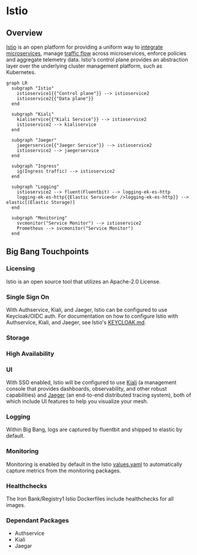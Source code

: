 # Istio

## Overview

[Istio](https://istio.io/latest/docs/concepts/what-is-istio/) is an open platform for providing a uniform way to [integrate microservices](https://istio.io/latest/docs/examples/microservices-istio/), manage [traffic flow](https://istio.io/latest/docs/concepts/traffic-management/) across microservices, enforce policies and aggregate telemetry data. Istio's control plane provides an abstraction
layer over the underlying cluster management platform, such as Kubernetes.

```mermaid
graph LR
  subgraph "Istio"
    istioservice1{{"Control plane"}} --> istioservice2
    istioservice2{{"Data plane"}} 
  end      
  
  subgraph "Kiali"
    kialiservice{{"Kiali Service"}} --> istioservice2
    istioservice2 --> kialiservice
  end

  subgraph "Jaeger"
    jaegerservice{{"Jaeger Service"}} --> istioservice2
    istioservice2 --> jaegerservice
  end

  subgraph "Ingress"
    ig(Ingress traffic) --> istioservice2
  end

  subgraph "Logging"
    istioservice2 --> fluent(Fluentbit) --> logging-ek-es-http
    logging-ek-es-http{{Elastic Service<br />logging-ek-es-http}} --> elastic[(Elastic Storage)]
  end

  subgraph "Monitoring"
    svcmonitor("Service Monitor") --> istioservice2
    Prometheus --> svcmonitor("Service Monitor")
  end
```

## Big Bang Touchpoints

### Licensing

Istio is an open source tool that utilizes an Apache-2.0 License.

### Single Sign On

With Authservice, Kiali, and Jaeger, Istio can be configured to use Keycloak/OIDC auth. For documentation on how to configure Istio with Authservice, Kiali, and Jaeger, see  Istio's [KEYCLOAK.md](https://repo1.dso.mil/platform-one/big-bang/apps/core/istio-controlplane/-/blob/main/docs/KEYCLOAK.md).

### Storage

### High Availability

### UI

With SSO enabled, Istio will be configured to use [Kiali](https://repo1.dso.mil/platform-one/big-bang/apps/core/kiali) (a management console that provides dashboards, observability, and other robust capabilities) and [Jaeger](https://repo1.dso.mil/platform-one/big-bang/apps/core/jaeger) (an end-to-end distributed tracing system), both of which include UI features to help you visualize your mesh.

### Logging

Within Big Bang, logs are captured by fluentbit and shipped to elastic by default.

### Monitoring

Monitoring is enabled by default in the Istio [values.yaml](https://repo1.dso.mil/platform-one/big-bang/apps/core/istio-controlplane/-/blob/main/chart/values.yaml#L21-22) to automatically capture metrics from the monitoring packages.

### Healthchecks

The Iron Bank/Registry1 Istio Dockerfiles include healthchecks for all images.

### Dependant Packages

- Authservice
- Kiali
- Jaegar